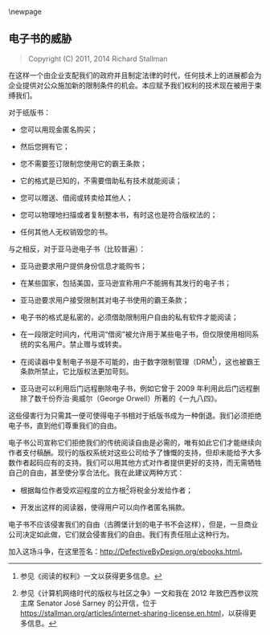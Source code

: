 \newpage
## 电子书的威胁

> Copyright (C) 2011, 2014 Richard Stallman

在这样一个由企业支配我们的政府并且制定法律的时代，任何技术上的进展都会为企业提供对公众施加新的限制条件的机会。本应赋予我们权利的技术现在被用于束缚我们。

对于纸版书：

-   您可以用现金匿名购买；

-   然后您拥有它；

-   您不需要签订限制您使用它的霸王条款；

-   它的格式是已知的，不需要借助私有技术就能阅读；

-   您可以赠送、借阅或转卖给其他人；

-   您可以物理地扫描或者复制整本书，有时这也是符合版权法的；

-   任何其他人无权销毁您的书。


与之相反，对于亚马逊电子书（比较普遍）：

-   亚马逊要求用户提供身份信息才能购书；

-   在某些国家，包括美国，亚马逊宣称用户不能拥有其发行的电子书；

-   亚马逊要求用户接受限制其对电子书使用的霸王条款；

-   电子书的格式是私密的，必须借助限制用户自由的私有软件才能阅读；

-   在一段限定时间内，代用词“借阅”被允许用于某些电子书，但仅限使用相同系统的实名用户。禁止赠与或转卖。

-   在阅读器中复制电子书是不可能的，由于数字限制管理（DRM[^ebook1]），这也被霸王条款所禁止，它比版权法更加苛刻。

-   亚马逊可以利用后门远程删除电子书，例如它曾于 2009 年利用此后门远程删除了数千份乔治·奥威尔（George Orwell）所著的《一九八四》。

这些侵害行为只需其一便可使得电子书相对于纸版书成为一种倒退。我们必须拒绝电子书，直到他们尊重我们的自由。

电子书公司宣称它们拒绝我们的传统阅读自由是必需的，唯有如此它们才能继续向作者支付稿酬。现行的版权系统对这些公司给予了慷慨的支持，但却未能给予大多数作者起码应有的支持。我们可以用其他方式对作者提供更好的支持，而无需牺牲自己的自由，甚至使分享合法化。我在此建议两种方式：

-   根据每位作者受欢迎程度的立方根[^ebook2]将税金分发给作者；

-   开发出这样的阅读器，使得用户可以向作者匿名捐款。

电子书不应该侵害我们的自由（古腾堡计划的电子书不会这样），但是，一旦商业公司决定如此做，它们就会侵害我们的自由。我们有责任阻止这种行为。

加入这场斗争，在这里签名：<http://DefectiveByDesign.org/ebooks.html>。


[^ebook1]: 参见《阅读的权利》一文以获得更多信息。

[^ebook2]: 参见《计算机网络时代的版权与社区之争》一文和我在 2012 年致巴西参议院主席 Senator José Sarney 的公开信，位于 <https://stallman.org/articles/internet-sharing-license.en.html>，以获得更多信息。

